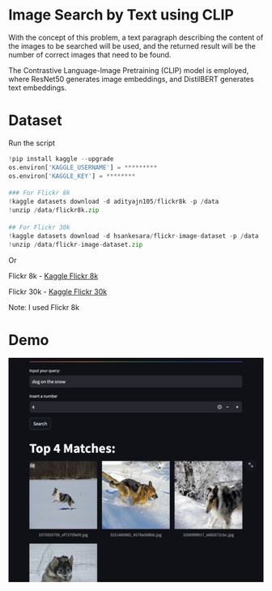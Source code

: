 # Image Search by Text using CLIP

With the concept of this problem, a text paragraph describing the content of the images to be searched will be used, and the returned result will be the number of correct images that need to be found. 

The Contrastive Language-Image Pretraining (CLIP) model is employed, where ResNet50 generates image embeddings, and DistilBERT generates text embeddings.

# Dataset
Run the script
```python
!pip install kaggle --upgrade
os.environ['KAGGLE_USERNAME'] = *********
os.environ['KAGGLE_KEY'] = ********

### For Flickr 8k
!kaggle datasets download -d adityajn105/flickr8k -p /data
!unzip /data/flickr8k.zip

## For Flickr 30k
!kaggle datasets download -d hsankesara/flickr-image-dataset -p /data
!unzip /data/flickr-image-dataset.zip
```
Or

Flickr 8k - [Kaggle Flickr 8k](https://www.kaggle.com/datasets/adityajn105/flickr8k)

Flickr 30k - [Kaggle Flickr 30k](https://www.kaggle.com/datasets/hsankesara/flickr-image-dataset)

Note: I used Flickr 8k

# Demo
![CLIP](demo/demo1.png)
